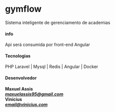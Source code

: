 # gymflow
Sistema inteligente de gerenciamento de academias

#### info ####

Api será consumida por front-end Angular

#### Tecnologias ####

PHP Laravel | Mysql | Redis | Angular | Docker

#### Desenvolvedor ####

**Maxuel Assis** <br> ***<maxuelassis95@gmail.com>*** <br>
**Vinicius** <br> ***<email@vinicius.com>*** <br>  